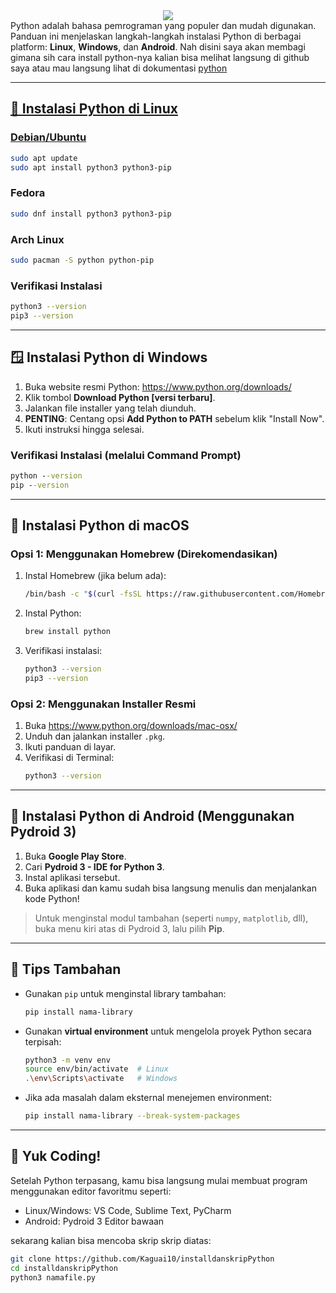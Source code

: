 <div align="center">
   <img src="https://readme-typing-svg.herokuapp.com?size=27&color=4584b6&center=true&vCenter=true&width=600&lines=Panduan+Instalasi+Python🐍;DiLinux,+Windows,+dan+Android✨">
</div>
Python adalah bahasa pemrograman yang populer dan mudah digunakan. Panduan ini menjelaskan langkah-langkah instalasi Python di berbagai platform: <strong>Linux</strong>, <strong>Windows</strong>, dan <strong>Android</strong>. Nah disini saya akan membagi gimana sih cara install python-nya kalian bisa melihat langsung di github saya atau mau langsung lihat di dokumentasi <a href=https://www.python.org/downloads/>python

---

## 🐧 Instalasi Python di Linux

### Debian/Ubuntu
```bash
sudo apt update
sudo apt install python3 python3-pip
```

### Fedora
```bash
sudo dnf install python3 python3-pip
```

### Arch Linux
```bash
sudo pacman -S python python-pip
```

### Verifikasi Instalasi
```bash
python3 --version
pip3 --version
```

---

## 🪟 Instalasi Python di Windows

1. Buka website resmi Python: https://www.python.org/downloads/
2. Klik tombol **Download Python [versi terbaru]**.
3. Jalankan file installer yang telah diunduh.
4. **PENTING**: Centang opsi **Add Python to PATH** sebelum klik "Install Now".
5. Ikuti instruksi hingga selesai.

### Verifikasi Instalasi (melalui Command Prompt)
```cmd
python --version
pip --version
```

---

## 🍎 Instalasi Python di macOS

### Opsi 1: Menggunakan Homebrew (Direkomendasikan)

1. Instal Homebrew (jika belum ada):
   ```bash
   /bin/bash -c "$(curl -fsSL https://raw.githubusercontent.com/Homebrew/install/HEAD/install.sh)"
   ```

2. Instal Python:
   ```bash
   brew install python
   ```

3. Verifikasi instalasi:
   ```bash
   python3 --version
   pip3 --version
   ```

### Opsi 2: Menggunakan Installer Resmi

1. Buka https://www.python.org/downloads/mac-osx/
2. Unduh dan jalankan installer `.pkg`.
3. Ikuti panduan di layar.
4. Verifikasi di Terminal:
   ```bash
   python3 --version
   ```

---

## 📱 Instalasi Python di Android (Menggunakan Pydroid 3)

1. Buka **Google Play Store**.
2. Cari **Pydroid 3 - IDE for Python 3**.
3. Instal aplikasi tersebut.
4. Buka aplikasi dan kamu sudah bisa langsung menulis dan menjalankan kode Python!

> Untuk menginstal modul tambahan (seperti `numpy`, `matplotlib`, dll), buka menu kiri atas di Pydroid 3, lalu pilih **Pip**.

---

## 📌 Tips Tambahan

- Gunakan `pip` untuk menginstal library tambahan:
  ```bash
  pip install nama-library
  ```
- Gunakan **virtual environment** untuk mengelola proyek Python secara terpisah:
  ```bash
  python3 -m venv env
  source env/bin/activate  # Linux
  .\env\Scripts\activate   # Windows
  ```
- Jika ada masalah dalam eksternal menejemen environment:
  ```bash
  pip install nama-library --break-system-packages
  ```


---

## 🚀 Yuk Coding!

Setelah Python terpasang, kamu bisa langsung mulai membuat program menggunakan editor favoritmu seperti:
- Linux/Windows: VS Code, Sublime Text, PyCharm
- Android: Pydroid 3 Editor bawaan

sekarang kalian bisa mencoba skrip skrip diatas:
   ```bash
  git clone https://github.com/Kaguai10/installdanskripPython
  cd installdanskripPython
  python3 namafile.py
  ```
